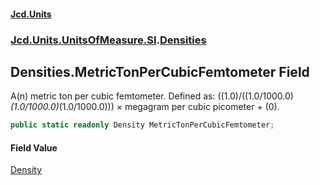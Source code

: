 #### [Jcd.Units](index.md 'index')
### [Jcd.Units.UnitsOfMeasure.SI](Jcd.Units.UnitsOfMeasure.SI.md 'Jcd.Units.UnitsOfMeasure.SI').[Densities](Densities.md 'Jcd.Units.UnitsOfMeasure.SI.Densities')

## Densities.MetricTonPerCubicFemtometer Field

A(n) metric ton per cubic femtometer. Defined as: ((1.0)/((1.0/1000.0)*(1.0/1000.0)*(1.0/1000.0))) × megagram per cubic picometer + (0).

```csharp
public static readonly Density MetricTonPerCubicFemtometer;
```

#### Field Value
[Density](Density.md 'Jcd.Units.UnitTypes.Density')